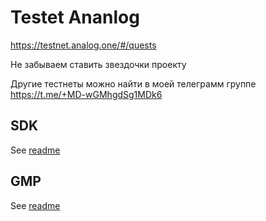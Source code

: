 # Testet Ananlog

https://testnet.analog.one/#/quests

Не забываем ставить звездочки проекту

Другие тестнеты можно найти в моей телеграмм группе https://t.me/+MD-wGMhgdSg1MDk6

## SDK

See [readme](https://github.com/madest92/analog-testnet/tree/main/sdk)

## GMP

See [readme](https://github.com/madest92/analog-testnet/tree/main/gmp)
